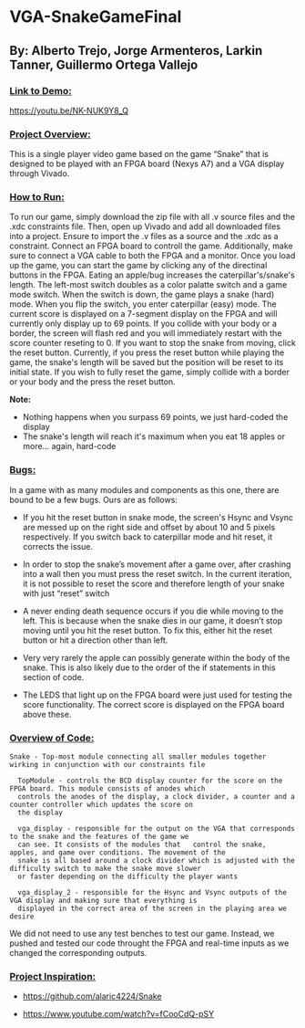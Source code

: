 # VGA-SnakeGameFinal
## By: Alberto Trejo, Jorge Armenteros, Larkin Tanner, Guillermo Ortega Vallejo

### <ins>Link to Demo:</ins> 
https://youtu.be/NK-NUK9Y8_Q 

### <ins>Project Overview:</ins>  
This is a single player video game based on the game “Snake” that is designed to be played with an FPGA board (Nexys A7) and a VGA display through Vivado.

### <ins>How to Run:</ins> 

To run our game, simply download the zip file with all .v source files and the .xdc constraints file. Then, open up Vivado and add all downloaded files into a project. Ensure to import the .v files as a source and the .xdc as a constraint. Connect an FPGA board to controll the game. Additionally, make sure to connect a VGA cable to both the FPGA and a monitor. Once you load up the game, you can start the game by clicking any of the directinal buttons in the FPGA. Eating an apple/bug increases the caterpillar's/snake's length. The left-most switch doubles as a color palatte switch and a game mode switch. When the switch is down, the game plays a snake (hard) mode. When you flip the switch, you enter caterpillar (easy) mode. The current score is displayed on a 7-segment display on the FPGA and will currently only display up to 69 points. If you collide with your body or a border, the screen will flash red and you will immediately restart with the score counter reseting to 0. If you want to stop the snake from moving, click the reset button. Currently, if you press the reset button while playing the game, the snake's length will be saved but the position will be reset to its initial state. If you wish to fully reset the game, simply collide with a border or your body and the press the reset button.

**Note:** 
- Nothing happens when you surpass 69 points, we just hard-coded the display
- The snake's length will reach it's maximum when you eat 18 apples or more... again, hard-code


### <ins>Bugs:</ins>

In a game with as many modules and components as this one, there are bound to be a few bugs. Ours are as follows:

- If you hit the reset button in snake mode, the screen's Hsync and Vsync are messed up on the right side and offset by about 10 and 5 pixels respectively. If you switch back to caterpillar mode and hit reset, it corrects the issue. 

- In order to stop the snake’s movement after a game over, after crashing into a wall  then you must press the reset switch. In the current iteration, it is not possible to reset the score and therefore length of your snake with just “reset” switch

- A never ending death sequence occurs if you die while moving to the left. This is because when the snake dies in our game, it doesn’t stop moving until you hit the reset button. To fix this, either hit the reset button or hit a direction other than left.

- Very very rarely the apple can possibly generate within the body of the snake. This is also likely due to the order of the if statements in this section of code.

- The LEDS that light up on the FPGA board were just used for testing the score functionality. The correct score is displayed on the FPGA board above these.

### <ins>Overview of Code:</ins>
```
Snake - Top-most module connecting all smaller modules together wirking in conjunction with our constraints file

  TopModule - controls the BCD display counter for the score on the FPGA board. This module consists of anodes which
  controls the anodes of the display, a clock divider, a counter and a counter controller which updates the score on
  the display

  vga_display - responsible for the output on the VGA that corresponds to the snake and the features of the game we
  can see. It consists of the modules that   control the snake, apples, and game over conditions. The movement of the
  snake is all based around a clock divider which is adjusted with the difficulty switch to make the snake move slower
  or faster depending on the difficulty the player wants

  vga_display_2 - responsible for the Hsync and Vsync outputs of the VGA display and making sure that everything is
  displayed in the correct area of the screen in the playing area we desire

```
 
We did not need to use any test benches to test our game. Instead, we pushed and tested our code throught the FPGA and real-time inputs as we changed the corresponding outputs.  

### <ins>Project Inspiration:</ins>

- https://github.com/alaric4224/Snake

- https://www.youtube.com/watch?v=fCooCdQ-pSY
